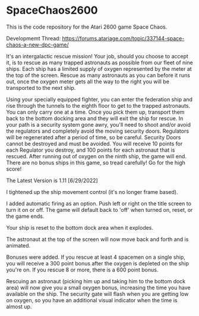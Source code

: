 # SpaceChaos2600
This is the code repository for the Atari 2600 game Space Chaos.

Developmemt Thread:  https://forums.atariage.com/topic/337144-space-chaos-a-new-dpc-game/

It's an intergalactic rescue mission!  Your job, should you choose to accept it, is to rescue as many trapped astronauts as possible from our fleet of nine ships.  Each ship has a limited supply of oxygen represented by the meter at the top of the screen.  Rescue as many astronauts as you can before it runs out, once the oxygen meter gets all the way to the right you will be transported to the next ship.

Using your specially equipped fighter, you can enter the federation ship and rise through the tunnels to the eighth floor to get to the trapped astronauts.  You can only carry one at a time. Once you pick them up, transport them back to the bottom docking area and they will exit the ship for rescue. In your path is a security system gone awry, you'll need to shoot and/or avoid the regulators and completely avoid the moving security doors.  Regulators will be regenerated after a period of time, so be careful.  Security Doors cannot be destroyed and must be avoided. You will receive 10 points for each Regulator you destroy, and 100 points for each astronaut that is rescued. After running out of oxygen on the ninth ship, the game will end.  There are no bonus ships in this game, so tread carefully! Go for the high score! 

The Latest Version is 1.11 [6/29/2022]

I tightened up the ship movement control (it's no longer frame based).

I added automatic firing as an option.  Push left or right on the title screen to turn it on or off.  The game will default back to 'off' when turned on, reset, or the game ends.

Your ship is reset to the bottom dock area when it explodes.

The astronaut at the top of the screen will now move back and forth and is animated.

Bonuses were added.  If you rescue at least 4 spacemen on a single ship, you will receive a 300 point bonus after the oxygen is depleted on the ship you're on.  If you rescue 8 or more, there is a 600 point bonus. 

Rescuing an astronaut (picking him up and taking him to the bottom dock area) will now give you a small oxygen bonus, increasing the time you have available on the ship.
The security gate will flash when you are getting low on oxygen, so you have an additional visual indicator when the time is almost up.
